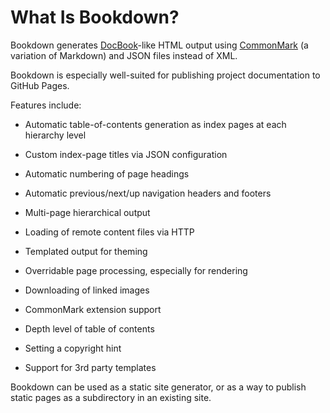 # What Is Bookdown?

Bookdown generates [DocBook](http://docbook.org)-like HTML output using [CommonMark](http://commonmark.org) (a variation of Markdown) and JSON files instead of XML.

Bookdown is especially well-suited for publishing project documentation to GitHub Pages.

Features include:

- Automatic table-of-contents generation as index pages at each hierarchy level

- Custom index-page titles via JSON configuration

- Automatic numbering of page headings

- Automatic previous/next/up navigation headers and footers

- Multi-page hierarchical output

- Loading of remote content files via HTTP

- Templated output for theming

- Overridable page processing, especially for rendering

- Downloading of linked images

- CommonMark extension support

- Depth level of table of contents

- Setting a copyright hint

- Support for 3rd party templates

Bookdown can be used as a static site generator, or as a way to publish static pages as a subdirectory in an existing site.
